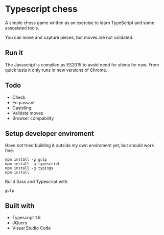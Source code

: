 # Typescript chess

A simple chess game written as an exercise to learn TypeScript and some assosiated tools.

You can move and capture pieces, but moves are not validated.

## Run it

The Javascript is compiled as ES2015 to avoid need for shims for now. From quick tests it only runs in new versions of Chrome.   

## Todo

* Check
* En passant
* Casteling
* Validate moves
* Browser compability

## Setup developer enviroment

Have not tried building it outside my own enviroment yet, but should work fine.
```
npm install -g gulp 
npm install -g typescript 
npm install -g typings 
npm install
```

Build Sass and Typescript with: 
```
gulp
```

## Built with

* Typescript 1.8
* JQuery
* Visual Studio Code